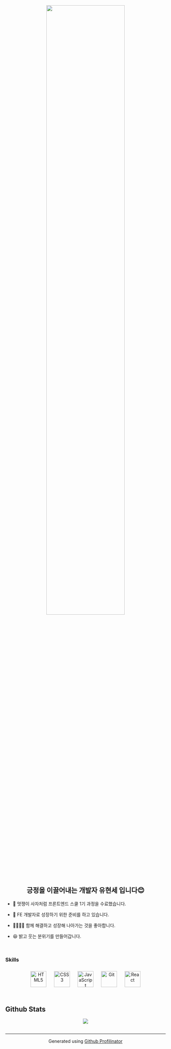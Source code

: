 <div align="center">
<img src="https://rishavanand.github.io/static/images/greetings.gif" align="center" style="width: 70%" />
</div>  


## <div align="center">긍정을 이끌어내는 개발자 유현세 입니다😊</div>  
- 🌱 멋쟁이 사자처럼 프론트엔드 스쿨 1기 과정을 수료했습니다.  
  

- 📖 FE 개발자로 성장하기 위한 준비를 하고 있습니다. 
  

- 👨‍👩‍👧‍👦 함께 해결하고 성장해 나아가는 것을 좋아합니다.  
  

- 😆 밝고 웃는 분위기를 만들어갑니다.
  

<br/>  



### Skills  
<div align="center">  
<img style="margin: 10px" src="https://profilinator.rishav.dev/skills-assets/html5-original-wordmark.svg" alt="HTML5" height="50" />  
<img style="margin: 10px" src="https://profilinator.rishav.dev/skills-assets/css3-original-wordmark.svg" alt="CSS3" height="50" />  
<img style="margin: 10px" src="https://profilinator.rishav.dev/skills-assets/javascript-original.svg" alt="JavaScript" height="50" />  
<img style="margin: 10px" src="https://profilinator.rishav.dev/skills-assets/git-scm-icon.svg" alt="Git" height="50" /> 
<img style="margin: 10px" src="https://profilinator.rishav.dev/skills-assets/react-original-wordmark.svg" alt="React" height="50" />  
</div>  

<br/>  


## Github Stats  
<div align="center"><img src="https://github-readme-stats.vercel.app/api?username=Mangopapa1&show_icons=true&count_private=true&hide_border=true" align="center" /></div>
<br />

----
<div align="center">Generated using <a href="https://profilinator.rishav.dev/" target="_blank">Github Profilinator</a></div>
